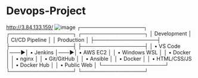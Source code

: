 # Devops-Project
http://3.84.133.159/
![image](https://github.com/user-attachments/assets/d97e5f8e-8e88-4aa7-ad1b-ace7e15e9613)
┌─────────────────┐    ┌─────────────────┐    ┌─────────────────┐
│   Development   │    │   CI/CD Pipeline │    │   Production    │
├─────────────────┤    ├─────────────────┤    ├─────────────────┤
│ • VS Code       │───▶│ • Jenkins       │───▶│ • AWS EC2       │
│ • Windows WSL   │    │ • Docker        │    │ • nginx         │
│ • Git/GitHub    │    │ • Ansible       │    │ • Docker        │
│ • HTML/CSS/JS   │    │ • Docker Hub    │    │ • Public Web    │
└─────────────────┘    └─────────────────┘    └─────────────────┘
